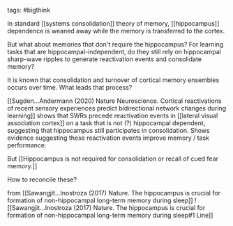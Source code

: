 tags: #bigthink

In standard [[systems consolidation]] theory of memory, [[hippocampus]] dependence is weaned away while the memory is transferred to the cortex.

But what about memories that don't require the hippocampus? For learning tasks that are hippocampal-independent, do they still rely on hippocampal sharp-wave ripples to generate reactivation events and consolidate memory?

It is known that consolidation and turnover of cortical memory ensembles occurs over time. What leads that process?

[[Sugden...Andermann (2020) Nature Neuroscience. Cortical reactivations of recent sensory experiences predict bidirectional network changes during learning]] shows that SWRs precede reactivation events in [[lateral visual association cortex]] on a task that is not (?) hippocampal dependent, suggesting that hippocampus still participates in consolidation. Shows evidence suggesting these reactivation events improve memory / task performance.

But [[Hippocampus is not required for consolidation or recall of cued fear memory.]] 

How to reconcile these?

from [[Sawangjit...Inostroza (2017) Nature. The hippocampus is crucial for formation of non-hippocampal long-term memory during sleep]]
![[Sawangjit...Inostroza (2017) Nature. The hippocampus is crucial for formation of non-hippocampal long-term memory during sleep#1 Line]]


